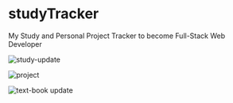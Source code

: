 # studyTracker
My Study and Personal Project Tracker to become Full-Stack Web Developer

![study-update](https://user-images.githubusercontent.com/77793080/120657635-ae908000-c452-11eb-930e-1c8edfd28f61.png)


![project](https://user-images.githubusercontent.com/77793080/118554537-910fa680-b72f-11eb-8d3d-14b5a60e8299.png)


![text-book update](https://user-images.githubusercontent.com/77793080/120657879-ea2b4a00-c452-11eb-8b16-4b6f794f20f8.png)


